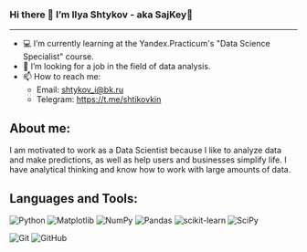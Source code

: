 ### Hi there 👋 I’m Ilya Shtykov - aka SajKey🐉
---
- 💻 I’m currently learning at the Yandex.Practicum's "Data Science Specialist" course.
- 💼 I’m looking for a job in the field of data analysis.
- 📫 How to reach me:
  - Email: shtykov_i@bk.ru
  - Telegram: https://t.me/shtikovkin


## About me:
I am motivated to work as a Data Scientist because I like to analyze data and make predictions, as well as help users and businesses simplify life.
I have analytical thinking and know how to work with large amounts of data.

## Languages and Tools:

![Python](https://img.shields.io/badge/python-3670A0?style=for-the-badge&logo=python&logoColor=ffdd54)
![Matplotlib](https://img.shields.io/badge/Matplotlib-%23ffffff.svg?style=for-the-badge&logo=Matplotlib&logoColor=black)
![NumPy](https://img.shields.io/badge/numpy-%23013243.svg?style=for-the-badge&logo=numpy&logoColor=white)
![Pandas](https://img.shields.io/badge/pandas-%23150458.svg?style=for-the-badge&logo=pandas&logoColor=white)
![scikit-learn](https://img.shields.io/badge/scikit--learn-%23F7931E.svg?style=for-the-badge&logo=scikit-learn&logoColor=white)
![SciPy](https://img.shields.io/badge/SciPy-%230C55A5.svg?style=for-the-badge&logo=scipy&logoColor=%white)

![Git](https://img.shields.io/badge/git-%23F05033.svg?style=for-the-badge&logo=git&logoColor=white)
![GitHub](https://img.shields.io/badge/github-%23121011.svg?style=for-the-badge&logo=github&logoColor=white)
